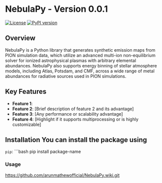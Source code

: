 # NebulaPy - Version 0.0.1

 [![License](https://img.shields.io/badge/license-MIT-blue.svg)](LICENSE)
 [![PyPI version](https://badge.fury.io/py/package-name.svg)](https://pypi.org/project/package-name/) 

## Overview
NebulaPy is a Python library that generates synthetic emission maps from PION simulation data, which utilize an advanced multi-ion non-equilibrium solver for ionized astrophysical plasmas with arbitrary elemental abundances. NebulaPy also supports energy binning of stellar atmosphere models, including Atlas, Potsdam, and CMF, across a wide range of metal abundances for radiative sources used in PION simulations.

 ## Key Features
 - **Feature 1**: 
- **Feature 2**: [Brief description of feature 2 and its advantage]
- **Feature 3**: [Any performance or scalability advantage]
- **Feature 4**: [Highlight if it supports multiprocessing or is highly customizable] 

## Installation You can install the package using
 `pip`: ```bash pip install package-name

### Usage
https://github.com/arunmathewofficial/NebulaPy.wiki.git
